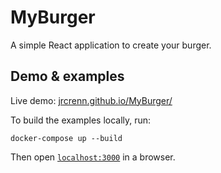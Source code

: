# MyBurger

A simple React application to create your burger.

## Demo & examples

Live demo: [jrcrenn.github.io/MyBurger/](https://jrcrenn.github.io/MyBurger/)

To build the examples locally, run:

```
docker-compose up --build
```

Then open [`localhost:3000`](http://localhost:3000) in a browser.
